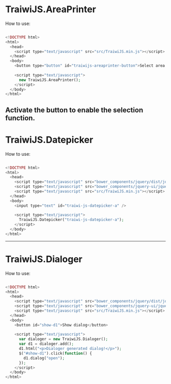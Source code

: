 # TraiwiJS.AreaPrinter
How to use:

``` php

<!DOCTYPE html>
<html>
  <head>
    <script type="text/javascript" src="src/TraiwiJS.min.js"></script>
  </head>
  <body>
    <button type="button" id="traiwijs-areaprinter-button">Select area to print</button>
	  
    <script type="text/javascript">
      new TraiwiJS.AreaPrinter();
    </script>
  </body>
</html>

```
Activate the button to enable the selection function. 
--------------------------------
# TraiwiJS.Datepicker
How to use:

``` php

<!DOCTYPE html>
<html>
  <head>
    <script type="text/javascript" src="bower_components/jquery/dist/jquery.min.js"></script>
    <script type="text/javascript" src="bower_components/jquery-ui/jquery-ui.min.js"></script>
    <script type="text/javascript" src="src/TraiwiJS.min.js"></script>
  </head>
  <body>
    <input type="text" id="traiwi-js-datepicker-a" />
	  
    <script type="text/javascript">
      TraiwiJS.Datepicker("traiwi-js-datepicker-a");
    </script>
  </body>
</html>

```
--------------------------------
# TraiwiJS.Dialoger
How to use:

``` php

<!DOCTYPE html>
<html>
  <head>
    <script type="text/javascript" src="bower_components/jquery/dist/jquery.min.js"></script>
    <script type="text/javascript" src="bower_components/jquery-ui/jquery-ui.min.js"></script>
    <script type="text/javascript" src="src/TraiwiJS.min.js"></script>
  </head>
  <body>
    <button id="show-d1">Show dialog</button>
	  
    <script type="text/javascript">
      var dialoger = new TraiwiJS.Dialoger();
      var d1 = dialoger.add();
      d1.html("<p>Dialoger generated dialog!</p>");
      $("#show-d1").click(function() {
        d1.dialog("open");
      });
    </script>
  </body>
</html>

```
